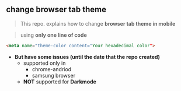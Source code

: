 ## change browser tab theme
> This repo. explains how to change **browser tab theme in mobile**

> using **only one line of code**

```html
<meta name="theme-color content="Your hexadecimal color">
```
* **But have some issues (until the date that the repo created)**
  * supported only in 
    * chrome-andriod
    * samsung browser
  * **NOT** supported for **Darkmode**

